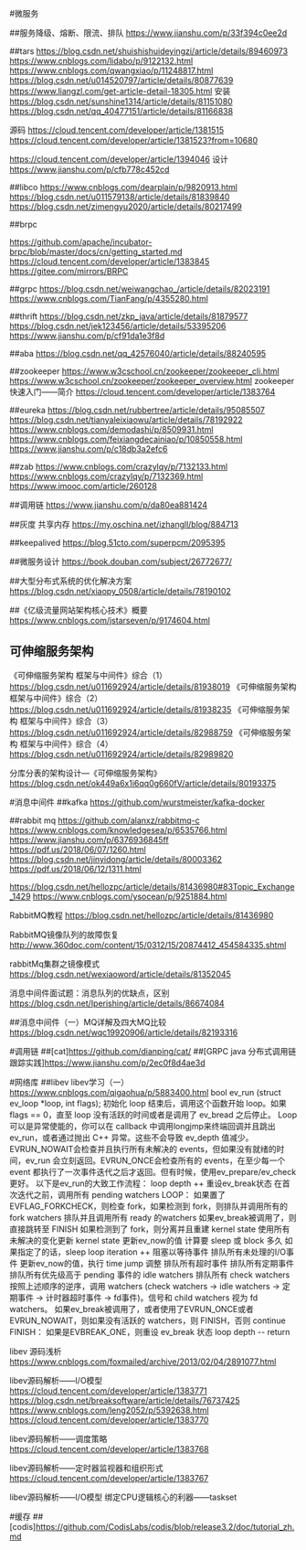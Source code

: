 #微服务

##服务降级、熔断、限流、排队
https://www.jianshu.com/p/33f394c0ee2d

##tars
https://blog.csdn.net/shuishishuideyingzi/article/details/89460973
https://www.cnblogs.com/lidabo/p/9122132.html
https://www.cnblogs.com/qwangxiao/p/11248817.html
https://blog.csdn.net/u014520797/article/details/80877639
https://www.liangzl.com/get-article-detail-18305.html
安装
https://blog.csdn.net/sunshine1314/article/details/81151080
https://blog.csdn.net/qq_40477151/article/details/81166838

源码
https://cloud.tencent.com/developer/article/1381515
https://cloud.tencent.com/developer/article/1381523?from=10680

https://cloud.tencent.com/developer/article/1394046
设计
https://www.jianshu.com/p/cfb778c452cd

##libco
https://www.cnblogs.com/dearplain/p/9820913.html
https://blog.csdn.net/u011579138/article/details/81839840
https://blog.csdn.net/zimengyu2020/article/details/80217499

##brpc

https://github.com/apache/incubator-brpc/blob/master/docs/cn/getting_started.md
https://cloud.tencent.com/developer/article/1383845
https://gitee.com/mirrors/BRPC


##grpc
https://blog.csdn.net/weiwangchao_/article/details/82023191
https://www.cnblogs.com/TianFang/p/4355280.html

##thrift
https://blog.csdn.net/zkp_java/article/details/81879577
https://blog.csdn.net/jek123456/article/details/53395206
https://www.jianshu.com/p/cf91da1e3f8d

##aba
https://blog.csdn.net/qq_42576040/article/details/88240595

##zookeeper
https://www.w3cschool.cn/zookeeper/zookeeper_cli.html
https://www.w3cschool.cn/zookeeper/zookeeper_overview.html
zookeeper快速入门——简介
https://cloud.tencent.com/developer/article/1383764

##eureka
https://blog.csdn.net/rubbertree/article/details/95085507
https://blog.csdn.net/tianyaleixiaowu/article/details/78192922
https://www.cnblogs.com/demodashi/p/8509931.html
https://www.cnblogs.com/feixiangdecainiao/p/10850558.html
https://www.jianshu.com/p/c18db3a2efc6

##zab
https://www.cnblogs.com/crazylqy/p/7132133.html
https://www.cnblogs.com/crazylqy/p/7132369.html
https://www.imooc.com/article/260128

##调用链
https://www.jianshu.com/p/da80ea881424

##灰度 共享内存
https://my.oschina.net/izhangll/blog/884713

##keepalived
https://blog.51cto.com/superpcm/2095395

##微服务设计
https://book.douban.com/subject/26772677/

##大型分布式系统的优化解决方案
https://blog.csdn.net/xiaopy_0508/article/details/78190102


##《亿级流量网站架构核心技术》概要
https://www.cnblogs.com/jstarseven/p/9174604.html


## 可伸缩服务架构
《可伸缩服务架构 框架与中间件》综合（1）
https://blog.csdn.net/u011692924/article/details/81938019
《可伸缩服务架构 框架与中间件》综合（2）
https://blog.csdn.net/u011692924/article/details/81938235
《可伸缩服务架构 框架与中间件》综合（3）
https://blog.csdn.net/u011692924/article/details/82988759
《可伸缩服务架构 框架与中间件》综合（4）
https://blog.csdn.net/u011692924/article/details/82989820

分库分表的架构设计—《可伸缩服务架构》
https://blog.csdn.net/ok449a6x1i6qq0g660fV/article/details/80193375


#消息中间件
##kafka
https://github.com/wurstmeister/kafka-docker

##rabbit mq
https://github.com/alanxz/rabbitmq-c
https://www.cnblogs.com/knowledgesea/p/6535766.html
https://www.jianshu.com/p/6376936845ff
https://pdf.us/2018/06/07/1260.html
https://blog.csdn.net/jinyidong/article/details/80003362
https://pdf.us/2018/06/12/1311.html

https://blog.csdn.net/hellozpc/article/details/81436980#83Topic_Exchange_1429
https://www.cnblogs.com/ysocean/p/9251884.html

RabbitMQ教程
https://blog.csdn.net/hellozpc/article/details/81436980

RabbitMQ镜像队列的故障恢复
http://www.360doc.com/content/15/0312/15/20874412_454584335.shtml

rabbitMq集群之镜像模式
https://blog.csdn.net/wexiaoword/article/details/81352045

消息中间件面试题：消息队列的优缺点，区别
https://blog.csdn.net/Iperishing/article/details/86674084

##消息中间件（一）MQ详解及四大MQ比较
https://blog.csdn.net/wqc19920906/article/details/82193316


#调用链
##[cat]https://github.com/dianping/cat/
##[GRPC java 分布式调用链跟踪实践]https://www.jianshu.com/p/2ec0f8d4ae3d

#网络库
##libev
libev学习（一） https://www.cnblogs.com/qigaohua/p/5883400.html
   bool ev_run (struct ev_loop *loop, int flags);
初始化 loop 结束后，调用这个函数开始 loop。如果 flags == 0，直至 loop 没有活跃的时间或者是调用了 ev_bread 之后停止。
Loop 可以是异常使能的，你可以在 callback 中调用longjmp来终端回调并且跳出 ev_run，或者通过抛出 C++ 异常。这些不会导致 ev_depth 值减少。
EVRUN_NOWAIT会检查并且执行所有未解决的 events，但如果没有就绪的时间，ev_run 会立刻返回。EVRUN_ONCE会检查所有的 events，在至少每一个 event 都执行了一次事件迭代之后才返回。但有时候，使用ev_prepare/ev_check更好。
以下是ev_run的大致工作流程：
loop depth ++
重设ev_break状态
在首次迭代之前，调用所有 pending watchers
LOOP：
如果置了EVFLAG_FORKCHECK，则检查 fork，如果检测到 fork，则排队并调用所有的 fork watchers
排队并且调用所有 ready 的watchers
如果ev_break被调用了，则直接跳转至 FINISH
如果检测到了 fork，则分离并且重建 kernel state
使用所有未解决的变化更新 kernel state
更新ev_now的值
计算要 sleep 或 block 多久
如果指定了的话，sleep
loop iteration ++
阻塞以等待事件
排队所有未处理的I/O事件
更新ev_now的值，执行 time jump 调整
排队所有超时事件
排队所有定期事件
排队所有优先级高于 pending 事件的 idle watchers
排队所有 check watchers
按照上述顺序的逆序，调用 watchers (check watchers -> idle watchers -> 定期事件 -> 计时器超时事件 -> fd事件)。信号和 child watchers 视为 fd watchers。
如果ev_break被调用了，或者使用了EVRUN_ONCE或者EVRUN_NOWAIT，则如果没有活跃的 watchers，则 FINISH，否则 continue
FINISH：
如果是EVBREAK_ONE，则重设 ev_break 状态
loop depth --
return

libev 源码浅析
https://www.cnblogs.com/foxmailed/archive/2013/02/04/2891077.html

libev源码解析——I/O模型
https://cloud.tencent.com/developer/article/1383771
https://blog.csdn.net/breaksoftware/article/details/76737425
https://www.cnblogs.com/leng2052/p/5392638.html
https://cloud.tencent.com/developer/article/1383770
 
libev源码解析——调度策略
https://cloud.tencent.com/developer/article/1383768

libev源码解析——定时器监视器和组织形式
https://cloud.tencent.com/developer/article/1383767

libev源码解析——I/O模型
绑定CPU逻辑核心的利器——taskset

#缓存
##[codis]https://github.com/CodisLabs/codis/blob/release3.2/doc/tutorial_zh.md
